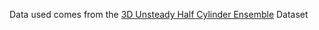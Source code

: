 Data used comes from the [3D Unsteady Half Cylinder Ensemble](https://cgl.ethz.ch/research/visualization/data.php) Dataset